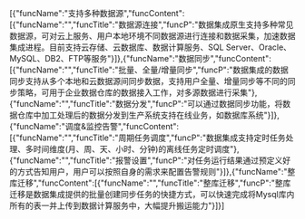 [{"funcName":"支持多种数据源","funcContent":[{"funcName":"","funcTitle":"数据源连接","funcP":"数据集成原生支持多种常见数据源，可对云上服务、用户本地环境不同数据源进行连接和数据采集，加速数据集成进程。目前支持云存储、云数据库、数据计算服务、SQL Server、Oracle、MySQL、DB2、FTP等服务"}]},{"funcName":"数据同步","funcContent":[{"funcName":"","funcTitle":"批量、全量/增量同步","funcP":"数据集成的数据同步支持从多个本地和云数据源间同步数据，支持用户全量、增量同步等不同的同步策略，可用于企业数据仓库的数据接入工作，对多源数据进行采集"},{"funcName":"","funcTitle":"数据分发","funcP":"可以通过数据同步功能，将数据仓库中加工处理后的数据分发到生产系统支持在线业务，如数据库系统"}]},{"funcName":"调度&监控告警","funcContent":[{"funcName":"","funcTitle":"周期任务调度","funcP":"数据集成支持定时任务处理、多时间维度(月、周、天、小时、分钟)的离线任务定时调度"},{"funcName":"","funcTitle":"报警设置","funcP":"对任务运行结果通过预定义好的方式告知用户，用户可以按照自身的需求来配置告警规则"}]},{"funcName":"整库迁移","funcContent":[{"funcName":"","funcTitle":"整库迁移","funcP":"整库迁移是数据集成提供的批量创建同步任务的快捷方式，可以快速完成将Mysql库内所有的表一并上传到数据计算服务中，大幅提升搬运能力"}]}]